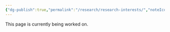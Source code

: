 ```yaml
---
{"dg-publish":true,"permalink":"/research/research-interests/","noteIcon":""}
---
```


This page is currently being worked on. 